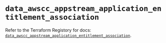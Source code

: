 # `data_awscc_appstream_application_entitlement_association`

Refer to the Terraform Registory for docs: [`data_awscc_appstream_application_entitlement_association`](https://registry.terraform.io/providers/hashicorp/awscc/0.70.0/docs/data-sources/appstream_application_entitlement_association).
